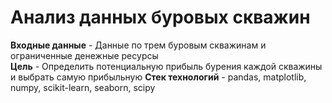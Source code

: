 # Анализ данных буровых скважин

**Входные данные** -  Данные по трем буровым скважинам и ограниченные денежные ресурсы<br>
**Цель** - Определить потенциальную прибыль бурения каждой скважины и выбрать самую прибыльную 
**Стек технологий** - pandas, matplotlib, numpy, scikit-learn, seaborn, scipy
